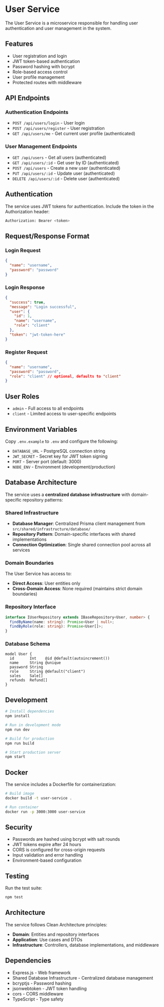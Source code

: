 # User Service

The User Service is a microservice responsible for handling user authentication and user management in the system.

## Features

- User registration and login
- JWT token-based authentication
- Password hashing with bcrypt
- Role-based access control
- User profile management
- Protected routes with middleware

## API Endpoints

### Authentication Endpoints

- `POST /api/users/login` - User login
- `POST /api/users/register` - User registration
- `GET /api/users/me` - Get current user profile (authenticated)

### User Management Endpoints

- `GET /api/users` - Get all users (authenticated)
- `GET /api/users/:id` - Get user by ID (authenticated)
- `POST /api/users` - Create a new user (authenticated)
- `PUT /api/users/:id` - Update user (authenticated)
- `DELETE /api/users/:id` - Delete user (authenticated)

## Authentication

The service uses JWT tokens for authentication. Include the token in the Authorization header:

```bash
Authorization: Bearer <token>
```

## Request/Response Format

### Login Request

```json
{
  "name": "username",
  "password": "password"
}
```

### Login Response

```json
{
  "success": true,
  "message": "Login successful",
  "user": {
    "id": 1,
    "name": "username",
    "role": "client"
  },
  "token": "jwt-token-here"
}
```

### Register Request

```json
{
  "name": "username",
  "password": "password",
  "role": "client" // optional, defaults to "client"
}
```

## User Roles

- `admin` - Full access to all endpoints
- `client` - Limited access to user-specific endpoints

## Environment Variables

Copy `.env.example` to `.env` and configure the following:

- `DATABASE_URL` - PostgreSQL connection string
- `JWT_SECRET` - Secret key for JWT token signing
- `PORT` - Server port (default: 3000)
- `NODE_ENV` - Environment (development/production)

## Database Architecture

The service uses a **centralized database infrastructure** with domain-specific repository patterns:

### Shared Infrastructure

- **Database Manager**: Centralized Prisma client management from `src/shared/infrastructure/database/`
- **Repository Pattern**: Domain-specific interfaces with shared implementations
- **Connection Optimization**: Single shared connection pool across all services

### Domain Boundaries

The User Service has access to:

- **Direct Access**: User entities only
- **Cross-Domain Access**: None required (maintains strict domain boundaries)

### Repository Interface

```typescript
interface IUserRepository extends IBaseRepository<User, number> {
  findByName(name: string): Promise<User | null>;
  findByRole(role: string): Promise<User[]>;
}
```

### Database Schema

```prisma
model User {
  id       Int    @id @default(autoincrement())
  name     String @unique
  password String
  role     String @default("client")
  sales    Sale[]
  refunds  Refund[]
}
```

## Development

```bash
# Install dependencies
npm install

# Run in development mode
npm run dev

# Build for production
npm run build

# Start production server
npm start
```

## Docker

The service includes a Dockerfile for containerization:

```bash
# Build image
docker build -t user-service .

# Run container
docker run -p 3000:3000 user-service
```

## Security

- Passwords are hashed using bcrypt with salt rounds
- JWT tokens expire after 24 hours
- CORS is configured for cross-origin requests
- Input validation and error handling
- Environment-based configuration

## Testing

Run the test suite:

```bash
npm test
```

## Architecture

The service follows Clean Architecture principles:

- **Domain**: Entities and repository interfaces
- **Application**: Use cases and DTOs
- **Infrastructure**: Controllers, database implementations, and middleware

## Dependencies

- Express.js - Web framework
- Shared Database Infrastructure - Centralized database management
- bcryptjs - Password hashing
- jsonwebtoken - JWT token handling
- cors - CORS middleware
- TypeScript - Type safety
